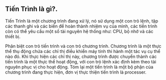 ## Tiến Trình là gì?.

Tiến Trình là một chương trình đang xử lý, nó sử dụng một con trỏ lệnh, tập các thanh ghi và các biến để hoàn thành nhiệm vụ của mình, các tiến trình còn có thể yêu cầu một số tài nguyên hệ thống như: CPU, bộ nhớ và các thiết bị.

Phân biệt con trỏ tiến trình và con trỏ chương trình. Chương trình là một thực thể thụ động chứa các chỉ thị điều khiển máy tính thi hành một tác vụ cụ thể nào đó. Khi thực hiện các chỉ thị này, chương trình được chuyển thành các tiến trình là một thực thể hoạt động, với con trỏ lệnh xác định kèm theo tài nguyên phục vị cho hoạt động. Tóm lại một tiến trình là một bộ phận của chương trình đang thực hiện, đơn vị thực thiện tiến trình là processer.
